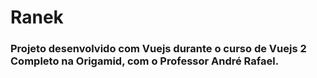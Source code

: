 # Ranek

### Projeto desenvolvido com Vuejs durante o curso de Vuejs 2 Completo na Origamid, com o Professor André Rafael.

